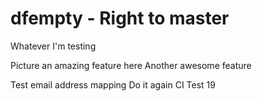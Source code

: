 # dfempty - Right to master

Whatever I'm testing

Picture an amazing feature here
Another awesome feature

Test email address mapping
Do it again
CI Test 19
